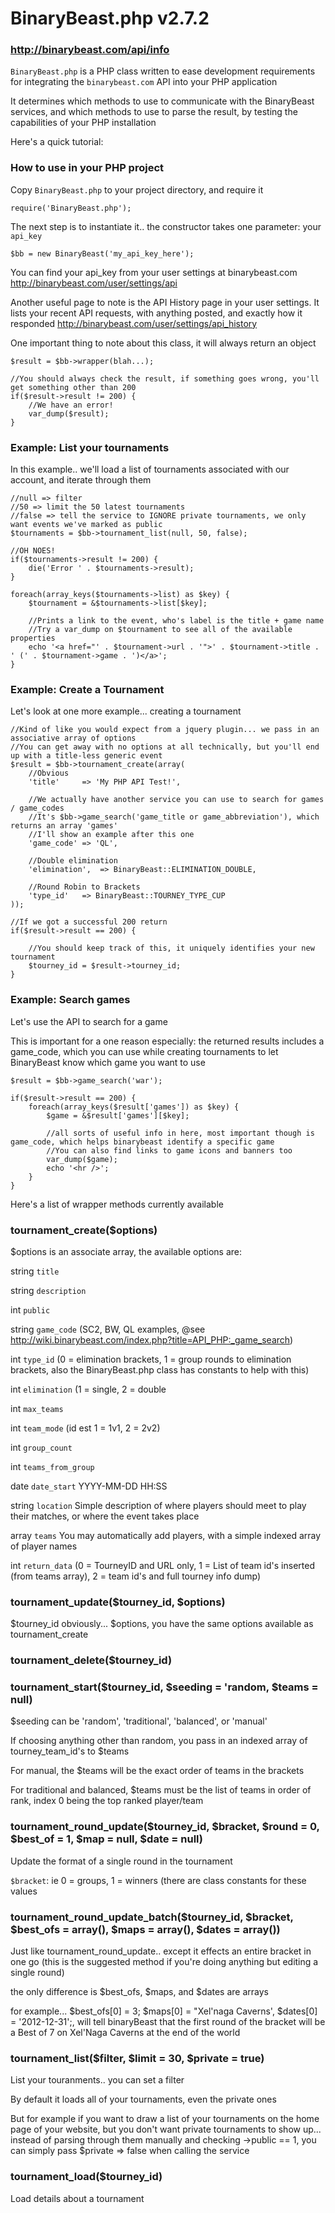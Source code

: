 # BinaryBeast.php v2.7.2
### <http://binarybeast.com/api/info>

`BinaryBeast.php` is a PHP class written to ease development requirements for integrating the `binarybeast.com` API into your PHP application


It determines which methods to use to communicate with the BinaryBeast services, and which methods to use to parse the result, by testing the capabilities of your PHP installation

Here's a quick tutorial:

### How to use in your PHP project

Copy `BinaryBeast.php` to your project directory, and require it


	require('BinaryBeast.php');


The next step is to instantiate it.. the constructor takes one parameter: your `api_key`


	$bb = new BinaryBeast('my_api_key_here');


You can find your api_key from your user settings at binarybeast.com <http://binarybeast.com/user/settings/api>

Another useful page to note is the API History page in your user settings.  It lists your recent API requests, with anything posted, and exactly how it responded
<http://binarybeast.com/user/settings/api_history>


One important thing to note about this class, it will always return an object

	$result = $bb->wrapper(blah...);

	//You should always check the result, if something goes wrong, you'll get something other than 200
	if($result->result != 200) {
		//We have an error!
		var_dump($result);
	}


### Example: List your tournaments

In this example.. we'll load a list of tournaments associated with our account, and iterate through them


	//null => filter
	//50 => limit the 50 latest tournaments
	//false	=> tell the service to IGNORE private tournaments, we only want events we've marked as public
	$tournaments = $bb->tournament_list(null, 50, false);

	//OH NOES!
	if($tournaments->result != 200) {
		die('Error ' . $tournaments->result);
	}

	foreach(array_keys($tournaments->list) as $key) {
		$tournament = &$tournaments->list[$key];

		//Prints a link to the event, who's label is the title + game name
		//Try a var_dump on $tournament to see all of the available properties
		echo '<a href="' . $tournament->url . '">' . $tournament->title . ' (' . $tournament->game . ')</a>';
	}


### Example: Create a Tournament

Let's look at one more example... creating a tournament

	//Kind of like you would expect from a jquery plugin... we pass in an associative array of options
	//You can get away with no options at all technically, but you'll end up with a title-less generic event
	$result = $bb->tournament_create(array(
		//Obvious
		'title' 	=> 'My PHP API Test!',

		//We actually have another service you can use to search for games / game_codes
		//It's $bb->game_search('game_title or game_abbreviation'), which returns an array 'games'
		//I'll show an example after this one
		'game_code'	=> 'QL',

		//Double elimination
		'elimination', 	=> BinaryBeast::ELIMINATION_DOUBLE,

		//Round Robin to Brackets
		'type_id' 	=> BinaryBeast::TOURNEY_TYPE_CUP
	));

	//If we got a successful 200 return
	if($result->result == 200) {

		//You should keep track of this, it uniquely identifies your new tournament
		$tourney_id = $result->tourney_id;
	}


### Example: Search games

Let's use the API to search for a game

This is important for a one reason especially: the returned results includes a game_code, which you can use while creating tournaments to let BinaryBeast know which game you want to use


	$result = $bb->game_search('war');

	if($result->result == 200) {
		foreach(array_keys($result['games']) as $key) {
			$game = &$result['games'][$key];

			//all sorts of useful info in here, most important though is game_code, which helps binarybeast identify a specific game
			//You can also find links to game icons and banners too
			var_dump($game);
			echo '<hr />';
		}
	}






Here's a list of wrapper methods currently available

### tournament_create($options)
$options is an associate array, the available options are: 


string `title`

string `description`

int    `public`

string `game_code`            	(SC2, BW, QL examples, @see <http://wiki.binarybeast.com/index.php?title=API_PHP:_game_search>)

int    `type_id`              	(0 = elimination brackets, 1 = group rounds to elimination brackets, also the BinaryBeast.php class has constants to help with this)

int    `elimination`          	(1 = single, 2 = double

int    `max_teams`

int    `team_mode`            	(id est 1 = 1v1, 2 = 2v2)

int    `group_count`

int    `teams_from_group`

date   `date_start`		YYYY-MM-DD HH:SS

string `location`		Simple description of where players should meet to play their matches, or where the event takes place

array  `teams`			You may automatically add players, with a simple indexed array of player names

int    `return_data`          	(0 = TourneyID and URL only, 1 = List of team id's inserted (from teams array), 2 = team id's and full tourney info dump)



### tournament_update($tourney_id, $options)

$tourney_id obviously... $options, you have the same options available as tournament_create



### tournament_delete($tourney_id)


### tournament_start($tourney_id, $seeding = 'random, $teams = null)

$seeding can be 'random', 'traditional', 'balanced', or 'manual'

If choosing anything other than random, you pass in an indexed array of tourney_team_id's to $teams

For manual, the $teams will be the exact order of teams in the brackets

For traditional and balanced, $teams must be the list of teams in order of rank, index 0 being the top ranked player/team



### tournament_round_update($tourney_id, $bracket, $round = 0, $best_of = 1, $map = null, $date = null)

Update the format of a single round in the tournament

`$bracket`: ie 0 = groups, 1 = winners (there are class constants for these values


### tournament_round_update_batch($tourney_id, $bracket, $best_ofs = array(), $maps = array(), $dates = array())

Just like tournament_round_update.. except it effects an entire bracket in one go (this is the suggested method if you're doing anything but editing a single round)

the only difference is $best_ofs, $maps, and $dates are arrays

for example... $best_ofs[0] = 3; $maps[0] = "Xel'naga Caverns', $dates[0] = '2012-12-31';, will tell binaryBeast that the first round of the bracket will be a Best of 7 on Xel'Naga Caverns at the end of the world



### tournament_list($filter, $limit = 30, $private = true)

List your touranments.. you can set a filter

By default it loads all of your tournaments, even the private ones

But for example if you want to draw a list of your tournaments on the home page of your website, but you don't want private tournaments to show up... instead of parsing through them manually and checking ->public == 1, you can simply pass $private => false when calling the service



### tournament_load($tourney_id)

Load details about a tournament